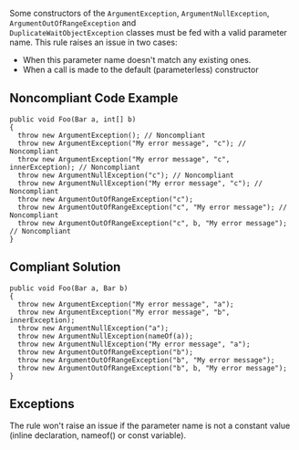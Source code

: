 
Some constructors of the `ArgumentException`, `ArgumentNullException`, `ArgumentOutOfRangeException` and<br>`DuplicateWaitObjectException` classes must be fed with a valid parameter name. This rule raises an issue in two cases:

- When this parameter name doesn't match any existing ones.
- When a call is made to the default (parameterless) constructor


## Noncompliant Code Example


    public void Foo(Bar a, int[] b)
    {
      throw new ArgumentException(); // Noncompliant
      throw new ArgumentException("My error message", "c"); // Noncompliant
      throw new ArgumentException("My error message", "c", innerException); // Noncompliant
      throw new ArgumentNullException("c"); // Noncompliant
      throw new ArgumentNullException("My error message", "c"); // Noncompliant
      throw new ArgumentOutOfRangeException("c");
      throw new ArgumentOutOfRangeException("c", "My error message"); // Noncompliant
      throw new ArgumentOutOfRangeException("c", b, "My error message"); // Noncompliant
    }


## Compliant Solution


    public void Foo(Bar a, Bar b)
    {
      throw new ArgumentException("My error message", "a");
      throw new ArgumentException("My error message", "b", innerException);
      throw new ArgumentNullException("a");
      throw new ArgumentNullException(nameOf(a));
      throw new ArgumentNullException("My error message", "a");
      throw new ArgumentOutOfRangeException("b");
      throw new ArgumentOutOfRangeException("b", "My error message");
      throw new ArgumentOutOfRangeException("b", b, "My error message");
    }


## Exceptions

The rule won't raise an issue if the parameter name is not a constant value (inline declaration, nameof() or const variable).
